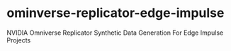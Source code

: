 # ominverse-replicator-edge-impulse
NVIDIA Omniverse Replicator Synthetic Data Generation For Edge Impulse Projects
